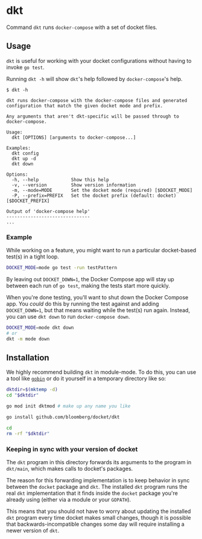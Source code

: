 # dkt

Command `dkt` runs `docker-compose` with a set of docket files.

## Usage

`dkt` is useful for working with your docket configurations without having to
invoke `go test`.

Running `dkt -h` will show `dkt`'s help followed by `docker-compose`'s help.

```console
$ dkt -h

dkt runs docker-compose with the docker-compose files and generated
configuration that match the given docket mode and prefix.

Any arguments that aren't dkt-specific will be passed through to docker-compose.

Usage:
  dkt [OPTIONS] [arguments to docker-compose...]

Examples:
  dkt config
  dkt up -d
  dkt down

Options:
  -h, --help            Show this help
  -v, --version         Show version information
  -m, --mode=MODE       Set the docket mode (required) [$DOCKET_MODE]
  -P, --prefix=PREFIX   Set the docket prefix (default: docket) [$DOCKET_PREFIX]

Output of 'docker-compose help'
-------------------------------
...
```

### Example

While working on a feature, you might want to run a particular docket-based
test(s) in a tight loop.

```sh
DOCKET_MODE=mode go test -run testPattern
```

By leaving out `DOCKET_DOWN=1`, the Docker Compose app will stay up between each
run of `go test`, making the tests start more quickly.

When you're done testing, you'll want to shut down the Docker Compose app. You
_could_ do this by running the test against and adding `DOCKET_DOWN=1`, but that
means waiting while the test(s) run again. Instead, you can use `dkt down` to
run `docker-compose down`.

```sh
DOCKET_MODE=mode dkt down
# or
dkt -m mode down
```

## Installation

We highly recommend building `dkt` in module-mode. To do this, you can use a
tool like [`gobin`](https://github.com/myitcv/gobin) or do it yourself in a
temporary directory like so:

```sh
dktdir=$(mktemp -d)
cd "$dktdir"

go mod init dktmod # make up any name you like

go install github.com/bloomberg/docket/dkt

cd
rm -rf "$dktdir"
```

### Keeping in sync with your version of docket

The `dkt` program in this directory forwards its arguments to the program in
`dkt/main`, which makes calls to docket's packages.

The reason for this forwarding implementation is to keep behavior in sync
between the `docket` package and `dkt`. The installed `dkt` program runs the
real `dkt` implementation that it finds inside the `docket` package you're
already using (either via a module or your `GOPATH`).

This means that you should not have to worry about updating the installed `dkt`
program every time docket makes small changes, though it is possible that
backwards-incompatible changes some day will require installing a newer version
of `dkt`.

